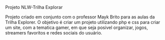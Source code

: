 Projeto NLW-Trilha Explorar 




Projeto criado em conjunto com o professor Mayk Brito
para as aulas da Trilha Explorer.
O objetivo é criar um projeto utilizando php e css
para criar um site, com a tematica gamer, em que seja 
posivel organizar, jogos, streamers favoritos e redes sociais
do usuário.

